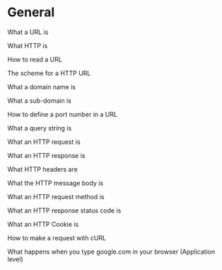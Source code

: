 # General

What a URL is

What HTTP is

How to read a URL

The scheme for a HTTP URL

What a domain name is

What a sub-domain is

How to define a port number in a URL

What a query string is

What an HTTP request is

What an HTTP response is

What HTTP headers are

What the HTTP message body is

What an HTTP request method is

What an HTTP response status code is

What an HTTP Cookie is

How to make a request with cURL

What happens when you type google.com in your browser (Application level)
